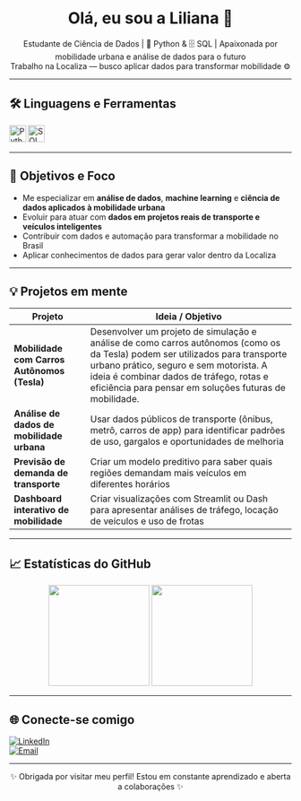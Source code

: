 <h1 align="center">Olá, eu sou a Liliana 👋</h1>

<p align="center">
  Estudante de Ciência de Dados | 🐍 Python & 🗄️ SQL | Apaixonada por mobilidade urbana e análise de dados para o futuro<br>
  Trabalho na Localiza — busco aplicar dados para transformar mobilidade ⚙️
</p>

---

## 🛠 Linguagens e Ferramentas

<img align="left" alt="Python" width="30px" src="https://cdn.jsdelivr.net/gh/devicons/devicon/icons/python/python-original.svg" />
<img align="left" alt="SQL" width="30px" src="https://cdn.jsdelivr.net/gh/devicons/devicon/icons/mysql/mysql-original.svg" />
<!-- Adicione outras ferramentas quando for aprendendo -->

<br><br>

---

## 🎯 Objetivos e Foco

- Me especializar em **análise de dados**, **machine learning** e **ciência de dados aplicados à mobilidade urbana**  
- Evoluir para atuar com **dados em projetos reais de transporte e veículos inteligentes**  
- Contribuir com dados e automação para transformar a mobilidade no Brasil  
- Aplicar conhecimentos de dados para gerar valor dentro da Localiza

---

## 💡 Projetos em mente

| Projeto | Ideia / Objetivo |
|--------|------------------|
| **Mobilidade com Carros Autônomos (Tesla)** | Desenvolver um projeto de simulação e análise de como carros autônomos (como os da Tesla) podem ser utilizados para transporte urbano prático, seguro e sem motorista. A ideia é combinar dados de tráfego, rotas e eficiência para pensar em soluções futuras de mobilidade. |
| **Análise de dados de mobilidade urbana** | Usar dados públicos de transporte (ônibus, metrô, carros de app) para identificar padrões de uso, gargalos e oportunidades de melhoria |
| **Previsão de demanda de transporte** | Criar um modelo preditivo para saber quais regiões demandam mais veículos em diferentes horários |
| **Dashboard interativo de mobilidade** | Criar visualizações com Streamlit ou Dash para apresentar análises de tráfego, locação de veículos e uso de frotas |

---

## 📈 Estatísticas do GitHub

<p align="center">
  <img height="180em" src="https://github-readme-stats.vercel.app/api?username=lilianaanna&show_icons=true&theme=radical" />
  <img height="180em" src="https://github-readme-stats.vercel.app/api/top-langs/?username=lilianaanna&layout=compact&langs_count=5&theme=radical" />
</p>

---

## 🌐 Conecte-se comigo

[![LinkedIn](https://img.shields.io/badge/-LinkedIn-blue?style=flat-square&logo=linkedin&logoColor=white)](https://www.linkedin.com/in/liliana-santos-020543351/)  
[![Email](https://img.shields.io/badge/-Email-red?style=flat-square&logo=gmail&logoColor=white)](mailto:seuemail@example.com)

---

<p align="center">✨ Obrigada por visitar meu perfil! Estou em constante aprendizado e aberta a colaborações ✨</p>

